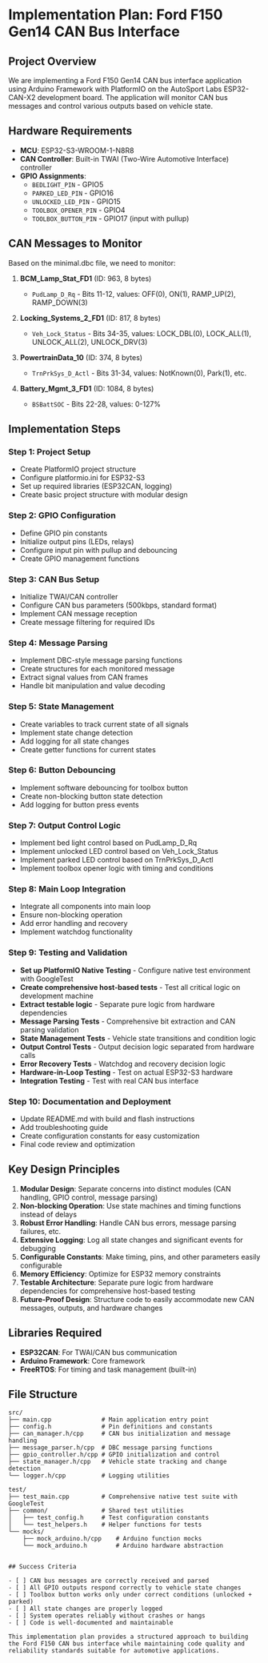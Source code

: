 # Implementation Plan: Ford F150 Gen14 CAN Bus Interface

## Project Overview

We are implementing a Ford F150 Gen14 CAN bus interface application using Arduino Framework with PlatformIO on the AutoSport Labs ESP32-CAN-X2 development board. The application will monitor CAN bus messages and control various outputs based on vehicle state.

## Hardware Requirements

- **MCU**: ESP32-S3-WROOM-1-N8R8
- **CAN Controller**: Built-in TWAI (Two-Wire Automotive Interface) controller
- **GPIO Assignments**:
  - `BEDLIGHT_PIN` - GPIO5
  - `PARKED_LED_PIN` - GPIO16
  - `UNLOCKED_LED_PIN` - GPIO15
  - `TOOLBOX_OPENER_PIN` - GPIO4
  - `TOOLBOX_BUTTON_PIN` - GPIO17 (input with pullup)

## CAN Messages to Monitor

Based on the minimal.dbc file, we need to monitor:

1. **BCM_Lamp_Stat_FD1** (ID: 963, 8 bytes)
   - `PudLamp_D_Rq` - Bits 11-12, values: OFF(0), ON(1), RAMP_UP(2), RAMP_DOWN(3)

2. **Locking_Systems_2_FD1** (ID: 817, 8 bytes)
   - `Veh_Lock_Status` - Bits 34-35, values: LOCK_DBL(0), LOCK_ALL(1), UNLOCK_ALL(2), UNLOCK_DRV(3)

3. **PowertrainData_10** (ID: 374, 8 bytes)
   - `TrnPrkSys_D_Actl` - Bits 31-34, values: NotKnown(0), Park(1), etc.

4. **Battery_Mgmt_3_FD1** (ID: 1084, 8 bytes)
   - `BSBattSOC` - Bits 22-28, values: 0-127%

## Implementation Steps

### Step 1: Project Setup
- Create PlatformIO project structure
- Configure platformio.ini for ESP32-S3
- Set up required libraries (ESP32CAN, logging)
- Create basic project structure with modular design

### Step 2: GPIO Configuration
- Define GPIO pin constants
- Initialize output pins (LEDs, relays)
- Configure input pin with pullup and debouncing
- Create GPIO management functions

### Step 3: CAN Bus Setup
- Initialize TWAI/CAN controller
- Configure CAN bus parameters (500kbps, standard format)
- Implement CAN message reception
- Create message filtering for required IDs

### Step 4: Message Parsing
- Implement DBC-style message parsing functions
- Create structures for each monitored message
- Extract signal values from CAN frames
- Handle bit manipulation and value decoding

### Step 5: State Management
- Create variables to track current state of all signals
- Implement state change detection
- Add logging for all state changes
- Create getter functions for current states

### Step 6: Button Debouncing
- Implement software debouncing for toolbox button
- Create non-blocking button state detection
- Add logging for button press events

### Step 7: Output Control Logic
- Implement bed light control based on PudLamp_D_Rq
- Implement unlocked LED control based on Veh_Lock_Status
- Implement parked LED control based on TrnPrkSys_D_Actl
- Implement toolbox opener logic with timing and conditions

### Step 8: Main Loop Integration
- Integrate all components into main loop
- Ensure non-blocking operation
- Add error handling and recovery
- Implement watchdog functionality

### Step 9: Testing and Validation
- **Set up PlatformIO Native Testing** - Configure native test environment with GoogleTest
- **Create comprehensive host-based tests** - Test all critical logic on development machine
- **Extract testable logic** - Separate pure logic from hardware dependencies
- **Message Parsing Tests** - Comprehensive bit extraction and CAN parsing validation
- **State Management Tests** - Vehicle state transitions and condition logic  
- **Output Control Tests** - Output decision logic separated from hardware calls
- **Error Recovery Tests** - Watchdog and recovery decision logic
- **Hardware-in-Loop Testing** - Test on actual ESP32-S3 hardware
- **Integration Testing** - Test with real CAN bus interface

### Step 10: Documentation and Deployment
- Update README.md with build and flash instructions
- Add troubleshooting guide
- Create configuration constants for easy customization
- Final code review and optimization

## Key Design Principles

1. **Modular Design**: Separate concerns into distinct modules (CAN handling, GPIO control, message parsing)
2. **Non-blocking Operation**: Use state machines and timing functions instead of delays
3. **Robust Error Handling**: Handle CAN bus errors, message parsing failures, etc.
4. **Extensive Logging**: Log all state changes and significant events for debugging
5. **Configurable Constants**: Make timing, pins, and other parameters easily configurable
6. **Memory Efficiency**: Optimize for ESP32 memory constraints
7. **Testable Architecture**: Separate pure logic from hardware dependencies for comprehensive host-based testing
8. **Future-Proof Design**: Structure code to easily accommodate new CAN messages, outputs, and hardware changes

## Libraries Required

- **ESP32CAN**: For TWAI/CAN bus communication
- **Arduino Framework**: Core framework
- **FreeRTOS**: For timing and task management (built-in)

## File Structure

```
src/
├── main.cpp              # Main application entry point
├── config.h              # Pin definitions and constants
├── can_manager.h/cpp     # CAN bus initialization and message handling
├── message_parser.h/cpp  # DBC message parsing functions
├── gpio_controller.h/cpp # GPIO initialization and control
├── state_manager.h/cpp   # Vehicle state tracking and change detection
└── logger.h/cpp          # Logging utilities

test/
├── test_main.cpp         # Comprehensive native test suite with GoogleTest
├── common/               # Shared test utilities
│   ├── test_config.h     # Test configuration constants
│   └── test_helpers.h    # Helper functions for tests
└── mocks/
    ├── mock_arduino.h/cpp    # Arduino function mocks
    └── mock_arduino.h        # Arduino hardware abstraction
```
```

## Success Criteria

- [ ] CAN bus messages are correctly received and parsed
- [ ] All GPIO outputs respond correctly to vehicle state changes
- [ ] Toolbox button works only under correct conditions (unlocked + parked)
- [ ] All state changes are properly logged
- [ ] System operates reliably without crashes or hangs
- [ ] Code is well-documented and maintainable

This implementation plan provides a structured approach to building the Ford F150 CAN bus interface while maintaining code quality and reliability standards suitable for automotive applications.
